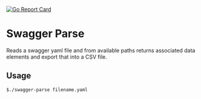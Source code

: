 [![Go Report Card](https://goreportcard.com/badge/github.com/craguilar/swagger-parse)](https://goreportcard.com/report/github.com/craguilar/swagger-parse)
# Swagger Parse

Reads a swagger yaml file and from available paths returns associated data elements and export that
into a CSV file.

## Usage

```bash
$./swagger-parse filename.yaml
```